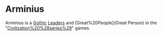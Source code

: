 # Arminius

Arminius is a [Gothic](Gothic) [Leaders](leader) and [Great%20People](Great Person) in the "[Civilization%20%28series%29](Civilization)" games.